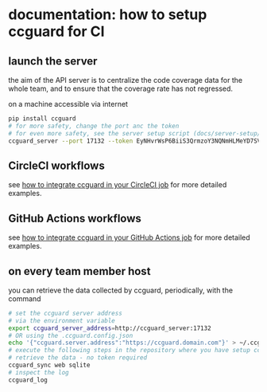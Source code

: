# documentation: how to setup ccguard for CI

## launch the server

the aim of the API server is to centralize the code coverage data for the whole team, and to ensure that the coverage rate has not regressed.

on a machine accessible via internet

```sh
pip install ccguard
# for more safety, change the port anc the token
# for even more safety, see the server setup script (docs/server-setup/server-setup-ubuntu.sh)
ccguard_server --port 17132 --token EyNHvrWsP6BiiS3QrmzoY3NQNmHLMeYD7SVfAVYK
```

## CircleCI workflows

see [how to integrate ccguard in your CircleCI job](how%20to%20integrate%20ccguard%20in%20your%20CircleCI%20job.md) for more detailed examples.

## GitHub Actions workflows

see [how to integrate ccguard in your GitHub Actions job](how%20to%20integrate%20ccguard%20in%20your%20GitHub%20Actions%20job.md) for more detailed examples.

## on every team member host

you can retrieve the data collected by ccguard, periodically, with the command

```sh
# set the ccguard server address
# via the environment variable
export ccguard_server_address=http://ccguard_server:17132
# OR using the .ccguard.config.json
echo '{"ccguard.server.address":"https://ccguard.domain.com"}' > ~/.ccguard.config.json
# execute the following steps in the repository where you have setup ccguard
# retrieve the data - no token required
ccguard_sync web sqlite
# inspect the log
ccguard_log
```
